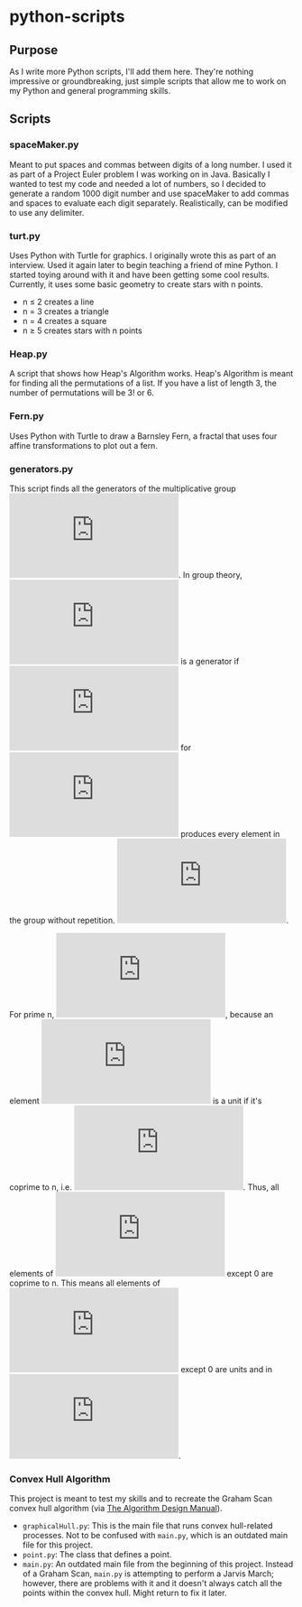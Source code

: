 # python-scripts

## Purpose

As I write more Python scripts, I'll add them here.
They're nothing impressive or groundbreaking, just simple scripts that allow me
to work on my Python and general programming skills.

## Scripts

### spaceMaker.py

Meant to put spaces and commas between digits of a long number. I used it as
part of a Project Euler problem I was working on in Java. Basically I wanted
to test my code and needed a lot of numbers, so I decided to generate a random
1000 digit number and use spaceMaker to add commas and spaces to evaluate each
digit separately. Realistically, can be modified to use any delimiter.

### turt.py

Uses Python with Turtle for graphics. I originally wrote this as part of an
interview. Used it again later to begin teaching a friend of mine Python. I
started toying around with it and have been getting some cool results.
Currently, it uses some basic geometry to create stars with n points.

* n ≤ 2 creates a line
* n = 3 creates a triangle
* n = 4 creates a square
* n ≥ 5 creates stars with n points

### Heap.py

A script that shows how Heap's Algorithm works. Heap's Algorithm is meant 
for finding all the permutations of a list. If you have a list of length
3, the number of permutations will be 3! or 6.

### Fern.py

Uses Python with Turtle to draw a Barnsley Fern, a fractal that uses four 
affine transformations to plot out a fern.

### generators.py

This script finds all the generators of the multiplicative group ![Group](https://latex.codecogs.com/gif.latex?%28%5Cmathbb%7BZ%7D%5E%7B*%7D_%7Bn%7D%2C%20%5Ccdot%29). In group theory, ![ainznstar](https://latex.codecogs.com/gif.latex?a%20%5Cin%20%5Cmathbb%7BZ%7D%5E%7B*%7D_%7Bn%7D) is a generator if ![ai](https://latex.codecogs.com/gif.latex?a%5Ei) for ![inequality](https://latex.codecogs.com/gif.latex?1%20%5Cleq%20i%20%5Cleq%20%7C%5Cmathbb%7BZ%7D%5E%7B*%7D_%7Bn%7D%7C%20%3D%20%5Cvarphi%28n%29) produces every element in the group without repetition. ![aphi](https://latex.codecogs.com/gif.latex?a%5E%7B%5Cvarphi%28n%29%7D%20%3D%201).

For prime n, ![znnozero](https://latex.codecogs.com/gif.latex?%5Cmathbb%7BZ%7D%5E%7B*%7D_%7Bn%7D%20%3D%20%5Cmathbb%7BZ%7D_n-%5C%7B0%5C%7D), because an element ![ainzn](https://latex.codecogs.com/gif.latex?a%20%5Cin%20%5Cmathbb%7BZ%7D_%7Bn%7D) is a unit if it's coprime to n, i.e. ![gcd](https://latex.codecogs.com/gif.latex?%5Cgcd%7Ba%2C%20n%7D%20%3D%201). Thus, all elements of ![zn](https://latex.codecogs.com/gif.latex?%5Cmathbb%7BZ%7D_n) except 0 are coprime to n. This means all elements of ![zn](https://latex.codecogs.com/gif.latex?%5Cmathbb%7BZ%7D_n) except 0 are units and in ![znstar](https://latex.codecogs.com/gif.latex?%5Cmathbb%7BZ%7D%5E%7B*%7D_%7Bn).

### Convex Hull Algorithm

This project is meant to test my skills and to recreate the Graham Scan convex hull algorithm (via [The Algorithm Design Manual](http://www.algorist.com/)).

* `graphicalHull.py`: This is the main file that runs convex hull-related processes. Not to be confused with `main.py`, which is an outdated main file for this project.
* `point.py`: The class that defines a point.
* `main.py`: An outdated main file from the beginning of this project. Instead of a Graham Scan, `main.py` is attempting to perform a Jarvis March; however, there are problems with it and it doesn't always catch all the points within the convex hull. Might return to fix it later.
